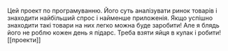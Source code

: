 Цей проект по програмуванню. Його суть аналізувати ринок товарів і знаходити найбільший спрос і найменше приложенія. Якщо успішно знаходити такі товари на них легко можна буде заробити! Але я блядь його не роблю кожен день я підарс. Треба взяти яйця в кулак і робити!
[[проекти]]